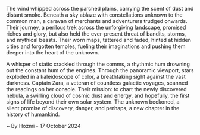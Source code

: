 
The wind whipped across the parched plains, carrying the scent of dust and distant smoke.  Beneath a sky ablaze with constellations unknown to the common man, a caravan of merchants and adventurers trudged onwards. Their journey, a perilous trek across the unforgiving landscape, promised riches and glory, but also held the ever-present threat of bandits, storms, and mythical beasts.  Their worn maps, tattered and faded, hinted at hidden cities and forgotten temples, fueling their imaginations and pushing them deeper into the heart of the unknown.

A whisper of static crackled through the comms, a rhythmic hum drowning out the constant hum of the engines.  Through the panoramic viewport, stars exploded in a kaleidoscope of color, a breathtaking sight against the vast darkness.  Captain Zara, a veteran of countless galactic voyages, scanned the readings on her console. Their mission: to chart the newly discovered nebula, a swirling cloud of cosmic dust and energy, and hopefully, the first signs of life beyond their own solar system.  The unknown beckoned, a silent promise of discovery, danger, and perhaps, a new chapter in the history of humankind.  

~ By Hozmi - 17 October 2024
